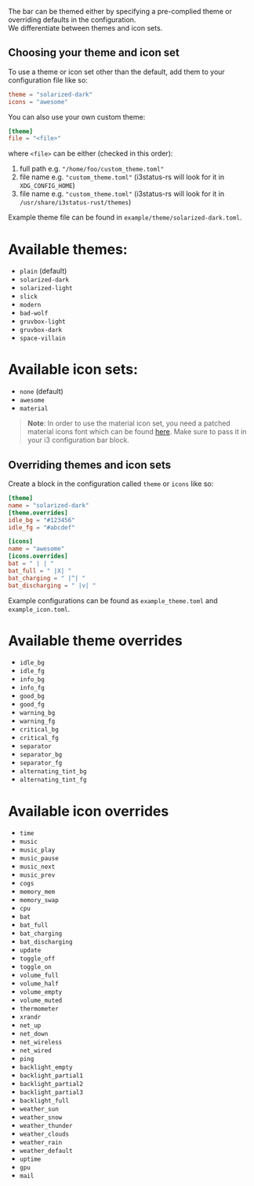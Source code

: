 The bar can be themed either by specifying a pre-complied theme or overriding defaults in the configuration.  
We differentiate between themes and icon sets.

## Choosing your theme and icon set
To use a theme or icon set other than the default, add them to your configuration file like so:
```toml
theme = "solarized-dark"
icons = "awesome"
```

You can also use your own custom theme:

```toml
[theme]
file = "<file>"
```

where `<file>` can be either (checked in this order):

1. full path e.g. `"/home/foo/custom_theme.toml"`
2. file name e.g. `"custom_theme.toml"` (i3status-rs will look for it in `XDG_CONFIG_HOME`)
3. file name e.g. `"custom_theme.toml"` (i3status-rs will look for it in `/usr/share/i3status-rust/themes`)

Example theme file can be found in `example/theme/solarized-dark.toml`.

# Available themes:
* `plain` (default)
* `solarized-dark`
* `solarized-light`
* `slick`
* `modern`
* `bad-wolf`
* `gruvbox-light`
* `gruvbox-dark`
* `space-villain`

# Available icon sets:
* `none` (default)
* `awesome`
* `material`

> **Note**: In order to use the material icon set, you need a patched material icons font which can be found [here](https://gist.github.com/draoncc/3c20d8d4262892ccd2e227eefeafa8ef/raw/3e6e12c213fba1ec28aaa26430c3606874754c30/MaterialIcons-Regular-for-inline.ttf). Make sure to pass it in your i3 configuration bar block.

## Overriding themes and icon sets
Create a block in the configuration called `theme` or `icons` like so:
```toml
[theme]
name = "solarized-dark"
[theme.overrides]
idle_bg = "#123456"
idle_fg = "#abcdef"

[icons]
name = "awesome"
[icons.overrides]
bat = " | | "
bat_full = " |X| "
bat_charging = " |^| "
bat_discharging = " |v| "
```

Example configurations can be found as `example_theme.toml` and `example_icon.toml`.

# Available theme overrides
* `idle_bg`
* `idle_fg`
* `info_bg`
* `info_fg`
* `good_bg`
* `good_fg`
* `warning_bg`
* `warning_fg`
* `critical_bg`
* `critical_fg`
* `separator`
* `separator_bg`
* `separator_fg`
* `alternating_tint_bg`
* `alternating_tint_fg`

# Available icon overrides
* `time`
* `music`
* `music_play`
* `music_pause`
* `music_next`
* `music_prev`
* `cogs`
* `memory_mem`
* `memory_swap`
* `cpu`
* `bat`
* `bat_full`
* `bat_charging`
* `bat_discharging`
* `update`
* `toggle_off`
* `toggle_on`
* `volume_full`
* `volume_half`
* `volume_empty`
* `volume_muted`
* `thermometer`
* `xrandr`
* `net_up`
* `net_down`
* `net_wireless`
* `net_wired`
* `ping`
* `backlight_empty`
* `backlight_partial1`
* `backlight_partial2`
* `backlight_partial3`
* `backlight_full`
* `weather_sun`
* `weather_snow`
* `weather_thunder`
* `weather_clouds`
* `weather_rain`
* `weather_default`
* `uptime`
* `gpu`
* `mail`
